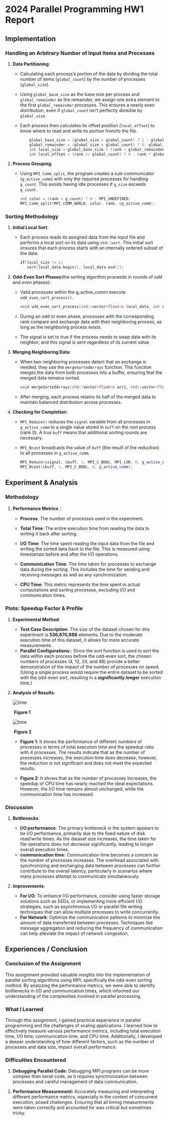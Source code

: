 # 2024 Parallel Programming HW1 Report

## Implementation

### Handling an Arbitrary Number of Input Items and Processes

1. **Data Partitioning**:

   * Calculating each process’s portion of the data by dividing the total number of items (`global_count`) by the number of processes (`global_size`).

   * Using `global_base_size` as the base size per process and `global_remainder` as the remainder, we assign one extra element to the first `global_remainder` processes. This ensures a nearly even distribution, even if `global_count` isn’t perfectly divisible by `global_size`.

   * Each process then calculates its offset position (`local_offset`) to know where to read and write its portion from/to the file.

     ```C++
         global_base_size = (global_size > global_count) ? 1 : global_count / global_size;
         global_remainder = (global_size > global_count) ? 0: global_count % global_size;
         int local_size = global_base_size + (rank < global_remainder ? 1 : 0);
         int local_offset = (rank >= global_count) ? 0 : rank * global_base_size + min(rank, 			 						global_remainder);
     ```

2. **Process Grouping**:

   * Using `MPI_Comm_split`, the program creates a sub-communicator (`g_active_comm`) with only the required processes for handling `g_count`. This avoids having idle processes if `g_size` exceeds `g_count`.

     ```C++
     int color = (rank < g_count) ? 0 : MPI_UNDEFINED;
     MPI_Comm_split(MPI_COMM_WORLD, color, rank, &g_active_comm);
     ```

     

### Sorting Methodology

1. **Initial Local Sort**:

   - Each process reads its assigned data from the input file and performs a local sort on its data using `std::sort`. This initial sort ensures that each process starts with an internally ordered subset of the data.

     ```C++
     if(local_size != 1)
     	sort(local_data.begin(), local_data.end());
     ```

2. **Odd-Even Sort Phases**(the sorting algorithm proceeds in rounds of *odd* and *even* phases):

   * Valid processes within the g_active_comm execute `odd_even_sort_process()`.

     ```C++
     void odd_even_sort_process(std::vector<float>& local_data, int rank, int local_size);
     ```

   * During an odd or even phase, processes with the corresponding rank compare and exchange data with their neighboring process, as long as the neighboring process exists.
   * The signal is set to true if the process needs to swap data with its neighbor, and this signal is sent regardless of its current value.

3. **Merging Neighboring Data**:

   * When two neighboring processes detect that an exchange is needed, they use the `mergeSortedArrays` function. This function merges the data from both processes into a buffer, ensuring that the merged data remains sorted.

     ```C++
     void mergeSortedArrays(std::vector<float>& arr1, std::vector<float>& arr2, std::vector<float>& buffer);
     ```

   * After merging, each process retains its half of the merged data to maintain balanced distribution across processes.

4. **Checking for Completion**:

   *  `MPI_Reduce()` reduces the `signal` variable from all processes in `g_active_comm` to a single value stored in `buff` on the root process (rank 0). A *true* `buff` means that additional sorting rounds are necessary.

   * `MPI_Bcast` broadcasts the value of `buff` (the result of the reduction) to all processes in `g_active_comm`.

     ```C++
     MPI_Reduce(&signal, &buff, 1, MPI_C_BOOL, MPI_LOR, 0, g_active_comm);
     MPI_Bcast(&buff, 1, MPI_C_BOOL, 0, g_active_comm);
     ```



## Experiment & Analysis

### Methodology

1. **Performance Metrics**：

   * **Process**:  The number of processes used in the experiment.

   * **Total Time**: The entire execution time from reading the data to writing it back after sorting.

   * **I/O Time**: The time spent reading the input data from the file and writing the sorted data back to the file. This is measured using timestamps before and after the I/O operations.

   * **Communication Time**: The time taken for processes to exchange data during the sorting. This includes the time for sending and receiving messages as well as any synchronization.

   * **CPU Time**: This metric represents the time spent in actual computations and sorting processes, excluding I/O and communication times. 

     

### Plots: Speedup Factor & Profile

1. **Experimental Method**:

   * **Test Case Description**: The size of the dataset chosen for this experiment is **536,870,888** elements. Due to the moderate execution time of this dataset, it allows for more accurate measurements. 
   * **Parallel Configurations:**: Since the sort function is used to sort the data within each process before the odd-even sort, the chosen numbers of processes (4, 12, 24, and 48) provide a better demonstration of the impact of the number of processes on speed. (Using a single process would require the entire dataset to be sorted with the odd-even sort, resulting in a **significantly longer** execution time.)

2. **Analysis of Results**:

   ![time](https://raw.githubusercontent.com/tomhappily/Parallel-Programming-Homework-1-Odd-Even-Sort/main/img/Figure_2.png)

   ​												 	 **Figure 1**

   

   ![time](https://raw.githubusercontent.com/tomhappily/Parallel-Programming-Homework-1-Odd-Even-Sort/main/img/Figure_1.png)

   ​													  **Figure 2**

   

   * **Figure 1**: It shows the performance of different numbers of processes in terms of total execution time and the speedup ratio with 4 processes. The results indicate that as the number of processes increases, the execution time does decrease; however, the reduction is not significant and does not meet the expected results.

   * **Figure 2**: It shows that as the number of processes increases, the speedup of CPU time has nearly reached the ideal expectations. However, the I/O time remains almost unchanged, while the communication time has increased.

     

### Discussion

1. **Bottlenecks**:
   * **I/O performance**: The primary bottleneck in the system appears to be I/O performance, primarily due to the fixed nature of disk read/write times. As the dataset size increases, the time taken for file operations does not decrease significantly, leading to longer overall execution times. 
   * **communication time**: Communication time becomes a concern as the number of processes increases. The overhead associated with synchronizing and exchanging data between processes can further contribute to the overall latency, particularly in scenarios where many processes attempt to communicate simultaneously. 

2. **Improvements**:

   *  **For I/O**: To enhance I/O performance, consider using faster storage solutions such as SSDs, or implementing more efficient I/O strategies, such as asynchronous I/O or parallel file writing techniques that can allow multiple processes to write concurrently.

   - **For Network**: Optimize the communication patterns to minimize the amount of data transferred between processes. Techniques like message aggregation and reducing the frequency of communication can help alleviate the impact of network congestion.

   
## Experiences / Conclusion

### Conclusion of the Assignment

 This assignment provided valuable insights into the implementation of parallel sorting algorithms using MPI, specifically the odd-even sorting method. By analyzing the performance metrics, we were able to identify bottlenecks in I/O and communication times, which informed our understanding of the complexities involved in parallel processing.

### What I Learned

 Through this assignment, I gained practical experience in parallel programming and the challenges of scaling applications. I learned how to effectively measure various performance metrics, including total execution time, I/O time, communication time, and CPU time. Additionally, I developed a deeper understanding of how different factors, such as the number of processes and data size, impact overall performance.

### Difficulties Encountered 

1. **Debugging Parallel Code:** Debugging MPI programs can be more complex than serial code, as it requires synchronization between processes and careful management of data communication.

2. **Performance Measurement:** Accurately measuring and interpreting different performance metrics, especially in the context of concurrent execution, posed challenges. Ensuring that all timing measurements were taken correctly and accounted for was critical but sometimes tricky.










